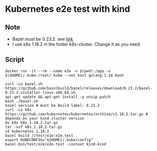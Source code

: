 # Kubernetes e2e test with kind


## Note

* Bazel must be 0.23.2. see [link](https://github.com/kubernetes-sigs/kind/issues/1181)
* I use k8s 1.18.2 in the folder k8s-cluster. Change it as you need.

## Script

```
docker run -it --rm --name e2e -v $(pwd):/app -v $($HOME)/.kube:/root/.kube --net host golang:1.14 bash
```

```
curl -Lo bazel.sh https://github.com/bazelbuild/bazel/releases/download/0.23.2/bazel-0.23.2-installer-linux-x86_64.sh
apt-get update && apt-get install -y unzip patch
bash ./bazel.sh
bazel version # must be Build label: 0.23.2
curl -Lo k8s https://github.com/kubernetes/kubernetes/archive/v1.18.2.tar.gz # depends on your kind cluster version
mv k8s k8s_1.18.2.tar.gz
tar -xvf k8s_1.18.2.tar.gz
cd kubernetes-1.18.2
bazel build //test/e2e:e2e.test
export KUBECONFIG="${HOME}/.kube/config"
bazel-bin/test/e2e/e2e.test -context kind-kind
```

